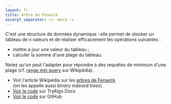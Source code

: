 ```yaml
---
layout: fr
title: Arbre de Fenwick
excerpt_separator: <!--more-->
---
```


C'est une structure de données dynamique : elle permet de stocker un tableau de $n$ valeurs et de réaliser efficacement les opérations suivantes :

- mettre à jour une valeur du tableau ;
- calculer la somme d'une plage du tableau.

<!--more-->

Notez qu'on peut l'adapter pour répondre à des requêtes de minimum d'une plage (cf. [range min query](https://en.wikipedia.org/wiki/Range_minimum_query) sur Wikipédia).

- Voir l'article Wikipédia sur les [arbres de Fenwick](https://en.wikipedia.org/wiki/Fenwick_tree)  
(on les appelle aussi *binary indexed trees*)
- [Voir le code](https://jilljenn.github.io/tryalgo/_modules/tryalgo/fenwick.html) sur TryAlgo Docs
- [Voir le code](https://github.com/jilljenn/tryalgo/blob/master/tryalgo/fenwick.py) sur GitHub
